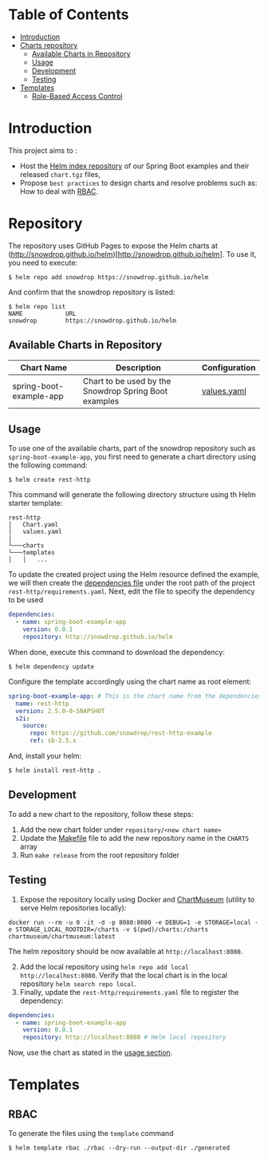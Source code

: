 Table of Contents
=================

* [Introduction](#introduction)
* [Charts repository](#repository)
  * [Available Charts in Repository](#available-charts-in-repository)
  * [Usage](#usage)
  * [Development](#development)
  * [Testing](#testing)
* [Templates](#templates)
  * [Role-Based Access Control](#rbac)

# Introduction

This project aims to :
- Host the [Helm index repository](http://snowdrop.github.io/helm/index.yaml) of our Spring Boot examples and their released `chart.tgz` files,
- Propose `best practices` to design charts and resolve problems such as: How to deal with [RBAC](#rbac).

# Repository

The repository uses GitHub Pages to expose the Helm charts at (http://snowdrop.github.io/helm)[http://snowdrop.github.io/helm]. To use it, you need to execute:

```console
$ helm repo add snowdrop https://snowdrop.github.io/helm
```

And confirm that the snowdrop repository is listed:

```console
$ helm repo list
NAME           	URL                               
snowdrop	    https://snowdrop.github.io/helm
```

## Available Charts in Repository

| Chart Name                     | Description | Configuration |
|--------------------------------|-------------| --------------|
| spring-boot-example-app        | Chart to be used by the Snowdrop Spring Boot examples | [values.yaml](repository/spring-boot-example-app/values.yaml) |

## Usage

To use one of the available charts, part of the snowdrop repository such as `spring-boot-example-app`, you first need to generate a chart directory using the following command:

```console
$ helm create rest-http
```
This command will generate the following directory structure using th Helm starter template:

```
rest-http
│   Chart.yaml
│   values.yaml
|
└───charts
└───templates
│   │   ...
```

To update the created project using the Helm resource defined the example, we will then create the [dependencies file](https://v2.helm.sh/docs/charts/#chart-dependencies) under the root path of the project `rest-http/requirements.yaml`.
Next, edit the file to specify the dependency to be used

```yaml
dependencies:
  - name: spring-boot-example-app
    version: 0.0.1
    repository: http://snowdrop.github.io/helm
```

When done, execute this command to download the dependency: 
```console
$ helm dependency update
```

Configure the template accordingly using the chart name as root element:

```yaml
spring-boot-example-app: # This is the chart name from the dependencies!
  name: rest-http
  version: 2.5.0-0-SNAPSHOT
  s2i:
    source:
      repo: https://github.com/snowdrop/rest-http-example
      ref: sb-2.5.x
```

And, install your helm:
```console
$ helm install rest-http .
```

## Development

To add a new chart to the repository, follow these steps:
1. Add the new chart folder under `repository/<new chart name>`
2. Update the [Makefile](Makefile) file to add the new repository name in the `CHARTS` array
3. Run `make release` from the root repository folder

## Testing

1. Expose the repository locally using Docker and [ChartMuseum](https://chartmuseum.com/) (utility to serve Helm repositories locally):

```console
docker run --rm -u 0 -it -d -p 8080:8080 -e DEBUG=1 -e STORAGE=local -e STORAGE_LOCAL_ROOTDIR=/charts -v $(pwd)/charts:/charts chartmuseum/chartmuseum:latest
```

The helm repository should be now available at `http://localhost:8080`.

2. Add the local repository using `helm repo add local http://localhost:8080`. Verify that the local chart is in the local repository `helm search repo local`.
3. Finally, update the `rest-http/requirements.yaml` file to register the dependency:

```yaml
dependencies:
  - name: spring-boot-example-app
    version: 0.0.1
    repository: http://localhost:8080 # Helm local repository
```
Now, use the chart as stated in the [usage section](#usage).

# Templates

## RBAC

To generate the files using the `template` command
```console
$ helm template rbac ./rbac --dry-run --output-dir ./generated
```